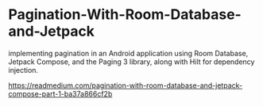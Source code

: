 # Pagination-With-Room-Database-and-Jetpack
 implementing pagination in an Android application using Room Database, Jetpack Compose, and the Paging 3 library, along with Hilt for dependency injection.

 https://readmedium.com/pagination-with-room-database-and-jetpack-compose-part-1-ba37a866cf2b
